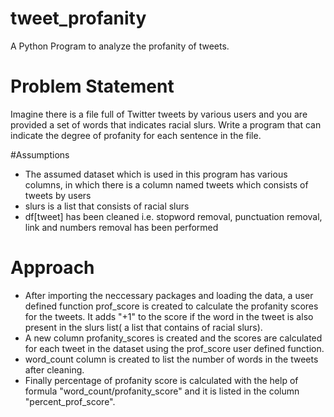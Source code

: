 # tweet_profanity
A Python Program to analyze the profanity of tweets.

# Problem Statement
Imagine there is a file full of Twitter tweets by various users and you are provided a set of words that indicates racial slurs. Write a program that can indicate the degree of profanity for each sentence in the file.

#Assumptions
- The assumed dataset which is used in this program has various columns, in which there is a column named tweets which consists of tweets by users
- slurs is a list that consists of racial slurs
- df[tweet] has been cleaned i.e. stopword removal, punctuation removal, link and numbers removal has been performed

# Approach
- After importing the neccessary packages and loading the data, a user defined function prof_score is created to calculate the profanity scores for the tweets. It adds "+1" to the score if the word in the tweet is also present in the slurs list( a list that contains of racial slurs).
- A new column profanity_scores is created and the scores are calculated for each tweet in the dataset using the prof_score user defined function.
- word_count column is created to list the number of words in the tweets after cleaning.
- Finally percentage of profanity score is calculated with the help of formula "word_count/profanity_score" and it is listed in the column "percent_prof_score".
